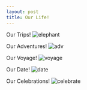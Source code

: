 ```yaml
---
layout: post
title: Our Life! 
---
```


Our Trips!
![elephant](http://www.wallcoo.net/holiday/valentine_lovers_valentine_couple_08/images/003_cartoon_vector_couple_lovers_KTQRJ_2005.jpg)

Our Adventures!
![adv](http://www.wallcoo.net/holiday/valentine_lovers_valentine_couple_08/images/003_cartoon_vector_couple_lovers_KTQRJ_1018.jpg)

Our Voyage!
![voyage](http://www.wallcoo.net/holiday/valentine_lovers_valentine_couple_08/images/003_cartoon_vector_couple_lovers_KTQRJ_1001.jpg)

Our Date!
![date](http://www.wallcoo.net/holiday/valentine_lovers_valentine_couple_08/images/003_cartoon_vector_couple_lovers_KTQRJ_1008.jpg)

Our Celebrations!
![celebrate](http://www.wallcoo.net/holiday/valentine_lovers_valentine_couple_08/images/003_cartoon_vector_couple_lovers_KTQRJ_2015.jpg)
